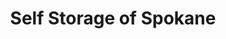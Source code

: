 ---
title: "Self Storage of Spokane"
url: /spokane/self-storage-of-spokane/
shop: storage rental
---